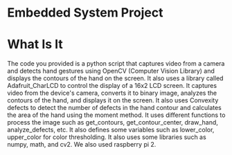 # Embedded System Project

# What Is It

The code you provided is a python script that captures video from a camera and detects hand gestures using OpenCV (Computer Vision Library) and displays the contours of the hand on the screen. It also uses a library called Adafruit_CharLCD to control the display of a 16x2 LCD screen.
It captures video from the device's camera, converts it to binary image, analyzes the contours of the hand, and displays it on the screen. It also uses Convexity defects to detect the number of defects in the hand contour and calculates the area of the hand using the moment method.
It uses different functions to process the image such as get_contours, get_contour_center, draw_hand, analyze_defects, etc.
It also defines some variables such as lower_color, upper_color for color thresholding.
It also uses some libraries such as numpy, math, and cv2. We also used raspberry pi 2.
